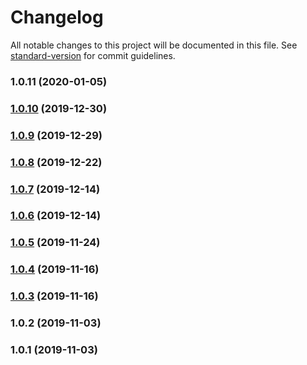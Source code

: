 # Changelog

All notable changes to this project will be documented in this file. See [standard-version](https://github.com/conventional-changelog/standard-version) for commit guidelines.

### 1.0.11 (2020-01-05)



### [1.0.10](https://github.com/aorumbayev/linkedpipes-storage/compare/v1.0.9...v1.0.10) (2019-12-30)



### [1.0.9](https://github.com/aorumbayev/linkedpipes-storage/compare/v1.0.8...v1.0.9) (2019-12-29)



### [1.0.8](https://github.com/aorumbayev/linkedpipes-storage/compare/v1.0.7...v1.0.8) (2019-12-22)



### [1.0.7](https://github.com/aorumbayev/linkedpipes-storage/compare/v1.0.6...v1.0.7) (2019-12-14)



### [1.0.6](https://github.com/aorumbayev/linkedpipes-storage/compare/v1.0.5...v1.0.6) (2019-12-14)



### [1.0.5](https://github.com/aorumbayev/linkedpipes-storage/compare/v1.0.4...v1.0.5) (2019-11-24)



### [1.0.4](https://github.com/aorumbayev/linkedpipes-storage/compare/v1.0.3...v1.0.4) (2019-11-16)



### [1.0.3](https://github.com/aorumbayev/linkedpipes-storage/compare/v1.0.2...v1.0.3) (2019-11-16)



### 1.0.2 (2019-11-03)



### 1.0.1 (2019-11-03)
